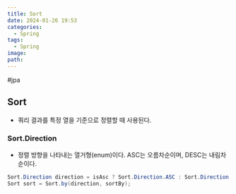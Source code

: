 ```yaml
---
title: Sort
date: 2024-01-26 19:53
categories:
  - Spring
tags:
  - Spring
image: 
path:
---
```

#jpa 

## Sort
+ 쿼리 결과를 특정 열을 기준으로 정렬할 때 사용된다.

### Sort.Direction
+ 정렬 방향을 나타내는 열거형(enum)이다. ASC는 오름차순이며, DESC는 내림차순이다.

```java
Sort.Direction direction = isAsc ? Sort.Direction.ASC : Sort.Direction.DESC;  
Sort sort = Sort.by(direction, sortBy);
```